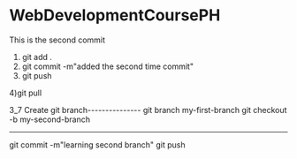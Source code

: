 # WebDevelopmentCoursePH
This is the second commit
1) git add .
2) git commit -m"added the second time commit"
3) git push

4)git pull


3_7 Create git branch---------------
git branch my-first-branch
git checkout -b my-second-branch

------------------------------------
git commit -m"learning second branch"
git push